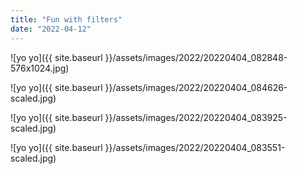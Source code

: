 ```yaml
---
title: "Fun with filters"
date: "2022-04-12"
---
```


![yo yo]({{ site.baseurl }}/assets/images/2022/20220404_082848-576x1024.jpg)

![yo yo]({{ site.baseurl }}/assets/images/2022/20220404_084626-scaled.jpg)

![yo yo]({{ site.baseurl }}/assets/images/2022/20220404_083925-scaled.jpg)

![yo yo]({{ site.baseurl }}/assets/images/2022/20220404_083551-scaled.jpg)
